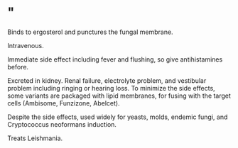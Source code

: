 # "

Binds to ergosterol and punctures the fungal membrane.

Intravenous.

Immediate side effect including fever and flushing, so give antihistamines before.

Excreted in kidney.
Renal failure, electrolyte problem, and vestibular problem including ringing or hearing loss.
To minimize the side effects, some variants are packaged with lipid membranes, for fusing with the target cells (Ambisome, Funzizone, Abelcet).

Despite the side effects, used widely for yeasts, molds, endemic fungi, and Cryptococcus neoformans induction.

Treats Leishmania.
